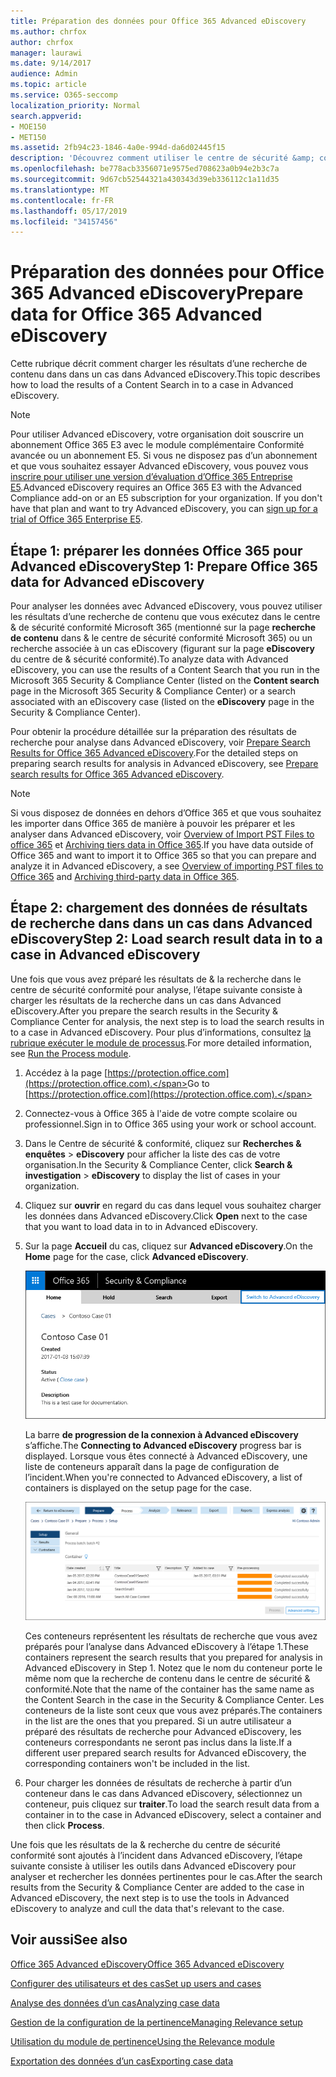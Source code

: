 ```yaml
---
title: Préparation des données pour Office 365 Advanced eDiscovery
ms.author: chrfox
author: chrfox
manager: laurawi
ms.date: 9/14/2017
audience: Admin
ms.topic: article
ms.service: O365-seccomp
localization_priority: Normal
search.appverid:
- MOE150
- MET150
ms.assetid: 2fb94c23-1846-4a0e-994d-da6d02445f15
description: 'Découvrez comment utiliser le centre de sécurité &amp; conformité Microsoft 365 pour préparer les données Office 365 pour analyse avec Office 365 Advanced eDiscovery. '
ms.openlocfilehash: be778acb3356071e9575ed708623a0b94e2b3c7a
ms.sourcegitcommit: 9d67cb52544321a430343d39eb336112c1a11d35
ms.translationtype: MT
ms.contentlocale: fr-FR
ms.lasthandoff: 05/17/2019
ms.locfileid: "34157456"
---
```

# <a name="prepare-data-for-office-365-advanced-ediscovery"></a><span data-ttu-id="0649a-103">Préparation des données pour Office 365 Advanced eDiscovery</span><span class="sxs-lookup"><span data-stu-id="0649a-103">Prepare data for Office 365 Advanced eDiscovery</span></span>

<span data-ttu-id="0649a-104">Cette rubrique décrit comment charger les résultats d’une recherche de contenu dans dans un cas dans Advanced eDiscovery.</span><span class="sxs-lookup"><span data-stu-id="0649a-104">This topic describes how to load the results of a Content Search in to a case in Advanced eDiscovery.</span></span> 
  
> [!NOTE]
> <span data-ttu-id="0649a-p101">Pour utiliser Advanced eDiscovery, votre organisation doit souscrire un abonnement Office 365 E3 avec le module complémentaire Conformité avancée ou un abonnement E5. Si vous ne disposez pas d’un abonnement et que vous souhaitez essayer Advanced eDiscovery, vous pouvez vous [inscrire pour utiliser une version d’évaluation d’Office 365 Entreprise E5](https://go.microsoft.com/fwlink/p/?LinkID=698279).</span><span class="sxs-lookup"><span data-stu-id="0649a-p101">Advanced eDiscovery requires an Office 365 E3 with the Advanced Compliance add-on or an E5 subscription for your organization. If you don't have that plan and want to try Advanced eDiscovery, you can [sign up for a trial of Office 365 Enterprise E5](https://go.microsoft.com/fwlink/p/?LinkID=698279).</span></span> 
  
## <a name="step-1-prepare-office-365-data-for-advanced-ediscovery"></a><span data-ttu-id="0649a-107">Étape 1: préparer les données Office 365 pour Advanced eDiscovery</span><span class="sxs-lookup"><span data-stu-id="0649a-107">Step 1: Prepare Office 365 data for Advanced eDiscovery</span></span>

<span data-ttu-id="0649a-108">Pour analyser les données avec Advanced eDiscovery, vous pouvez utiliser les résultats d’une recherche de contenu que vous exécutez dans le centre &amp; de sécurité conformité Microsoft 365 (mentionné sur la page **recherche de contenu** dans &amp; le centre de sécurité conformité Microsoft 365) ou un recherche associée à un cas eDiscovery (figurant sur la page **eDiscovery** du centre de &amp; sécurité conformité).</span><span class="sxs-lookup"><span data-stu-id="0649a-108">To analyze data with Advanced eDiscovery, you can use the results of a Content Search that you run in the Microsoft 365 Security &amp; Compliance Center (listed on the **Content search** page in the Microsoft 365 Security &amp; Compliance Center) or a search associated with an eDiscovery case (listed on the **eDiscovery** page in the Security &amp; Compliance Center).</span></span> 
  
<span data-ttu-id="0649a-109">Pour obtenir la procédure détaillée sur la préparation des résultats de recherche pour analyse dans Advanced eDiscovery, voir [Prepare Search Results for Office 365 Advanced eDiscovery](prepare-search-results-for-advanced-ediscovery.md).</span><span class="sxs-lookup"><span data-stu-id="0649a-109">For the detailed steps on preparing search results for analysis in Advanced eDiscovery, see [Prepare search results for Office 365 Advanced eDiscovery](prepare-search-results-for-advanced-ediscovery.md).</span></span>
  
> [!NOTE]
> <span data-ttu-id="0649a-110">Si vous disposez de données en dehors d’Office 365 et que vous souhaitez les importer dans Office 365 de manière à pouvoir les préparer et les analyser dans Advanced eDiscovery, voir [Overview of Import PST Files to office 365](https://support.office.com/article/ba688e0a-0fcb-4bd7-8e57-2b669564ea84) et [Archiving tiers data in Office 365](https://go.microsoft.com/fwlink/p/?linkid=716918).</span><span class="sxs-lookup"><span data-stu-id="0649a-110">If you have data outside of Office 365 and want to import it to Office 365 so that you can prepare and analyze it in Advanced eDiscovery, a see [Overview of importing PST files to Office 365](https://support.office.com/article/ba688e0a-0fcb-4bd7-8e57-2b669564ea84) and [Archiving third-party data in Office 365](https://go.microsoft.com/fwlink/p/?linkid=716918).</span></span> 
  
## <a name="step-2-load-search-result-data-in-to-a-case-in-advanced-ediscovery"></a><span data-ttu-id="0649a-111">Étape 2: chargement des données de résultats de recherche dans dans un cas dans Advanced eDiscovery</span><span class="sxs-lookup"><span data-stu-id="0649a-111">Step 2: Load search result data in to a case in Advanced eDiscovery</span></span>

<span data-ttu-id="0649a-112">Une fois que vous avez préparé les résultats de &amp; la recherche dans le centre de sécurité conformité pour analyse, l’étape suivante consiste à charger les résultats de la recherche dans un cas dans Advanced eDiscovery.</span><span class="sxs-lookup"><span data-stu-id="0649a-112">After you prepare the search results in the Security &amp; Compliance Center for analysis, the next step is to load the search results in to a case in Advanced eDiscovery.</span></span> <span data-ttu-id="0649a-113">Pour plus d’informations, consultez [la rubrique exécuter le module de processus](run-the-process-module-in-advanced-ediscovery.md).</span><span class="sxs-lookup"><span data-stu-id="0649a-113">For more detailed information, see [Run the Process module](run-the-process-module-in-advanced-ediscovery.md).</span></span>
  
1. <span data-ttu-id="0649a-114">Accédez à la page [https://protection.office.com](https://protection.office.com).</span><span class="sxs-lookup"><span data-stu-id="0649a-114">Go to [https://protection.office.com](https://protection.office.com).</span></span>
    
2. <span data-ttu-id="0649a-115">Connectez-vous à Office 365 à l'aide de votre compte scolaire ou professionnel.</span><span class="sxs-lookup"><span data-stu-id="0649a-115">Sign in to Office 365 using your work or school account.</span></span>
    
3. <span data-ttu-id="0649a-116">Dans le Centre de sécurité &amp; conformité, cliquez sur **Recherches &amp; enquêtes** \> **eDiscovery** pour afficher la liste des cas de votre organisation.</span><span class="sxs-lookup"><span data-stu-id="0649a-116">In the Security &amp; Compliance Center, click **Search &amp; investigation** \> **eDiscovery** to display the list of cases in your organization.</span></span> 
    
4. <span data-ttu-id="0649a-117">Cliquez sur **ouvrir** en regard du cas dans lequel vous souhaitez charger les données dans Advanced eDiscovery.</span><span class="sxs-lookup"><span data-stu-id="0649a-117">Click **Open** next to the case that you want to load data in to in Advanced eDiscovery.</span></span> 
    
5. <span data-ttu-id="0649a-118">Sur la page **Accueil** du cas, cliquez sur **Advanced eDiscovery**.</span><span class="sxs-lookup"><span data-stu-id="0649a-118">On the **Home** page for the case, click **Advanced eDiscovery**.</span></span> 
    
    ![Cliquez sur basculer vers Advanced eDiscovery pour ouvrir le cas dans Advanced eDiscovery](media/8e34ba23-62e3-4e68-a530-b6ece39b54be.png)
  
    <span data-ttu-id="0649a-120">La barre **de progression de la connexion à Advanced eDiscovery** s’affiche.</span><span class="sxs-lookup"><span data-stu-id="0649a-120">The **Connecting to Advanced eDiscovery** progress bar is displayed.</span></span> <span data-ttu-id="0649a-121">Lorsque vous êtes connecté à Advanced eDiscovery, une liste de conteneurs apparaît dans la page de configuration de l’incident.</span><span class="sxs-lookup"><span data-stu-id="0649a-121">When you're connected to Advanced eDiscovery, a list of containers is displayed on the setup page for the case.</span></span> 
    
    ![Le cas est affiché dans Advanced eDiscovery](media/8036e152-70dc-4bb7-9379-61c1ed8326b4.png)
  
     <span data-ttu-id="0649a-123">Ces conteneurs représentent les résultats de recherche que vous avez préparés pour l’analyse dans Advanced eDiscovery à l’étape 1.</span><span class="sxs-lookup"><span data-stu-id="0649a-123">These containers represent the search results that you prepared for analysis in Advanced eDiscovery in Step 1.</span></span> <span data-ttu-id="0649a-124">Notez que le nom du conteneur porte le même nom que la recherche de contenu dans le centre de sécurité &amp; conformité.</span><span class="sxs-lookup"><span data-stu-id="0649a-124">Note that the name of the container has the same name as the Content Search in the case in the Security &amp; Compliance Center.</span></span> <span data-ttu-id="0649a-125">Les conteneurs de la liste sont ceux que vous avez préparés.</span><span class="sxs-lookup"><span data-stu-id="0649a-125">The containers in the list are the ones that you prepared.</span></span> <span data-ttu-id="0649a-126">Si un autre utilisateur a préparé des résultats de recherche pour Advanced eDiscovery, les conteneurs correspondants ne seront pas inclus dans la liste.</span><span class="sxs-lookup"><span data-stu-id="0649a-126">If a different user prepared search results for Advanced eDiscovery, the corresponding containers won't be included in the list.</span></span> 
    
6. <span data-ttu-id="0649a-127">Pour charger les données de résultats de recherche à partir d’un conteneur dans le cas dans Advanced eDiscovery, sélectionnez un conteneur, puis cliquez sur **traiter**.</span><span class="sxs-lookup"><span data-stu-id="0649a-127">To load the search result data from a container in to the case in Advanced eDiscovery, select a container and then click **Process**.</span></span>
    
<span data-ttu-id="0649a-128">Une fois que les résultats de la &amp; recherche du centre de sécurité conformité sont ajoutés à l’incident dans Advanced eDiscovery, l’étape suivante consiste à utiliser les outils dans Advanced eDiscovery pour analyser et rechercher les données pertinentes pour le cas.</span><span class="sxs-lookup"><span data-stu-id="0649a-128">After the search results from the Security &amp; Compliance Center are added to the case in Advanced eDiscovery, the next step is to use the tools in Advanced eDiscovery to analyze and cull the data that's relevant to the case.</span></span> 
  
## <a name="see-also"></a><span data-ttu-id="0649a-129">Voir aussi</span><span class="sxs-lookup"><span data-stu-id="0649a-129">See also</span></span>

[<span data-ttu-id="0649a-130">Office 365 Advanced eDiscovery</span><span class="sxs-lookup"><span data-stu-id="0649a-130">Office 365 Advanced eDiscovery</span></span>](office-365-advanced-ediscovery.md)
  
[<span data-ttu-id="0649a-131">Configurer des utilisateurs et des cas</span><span class="sxs-lookup"><span data-stu-id="0649a-131">Set up users and cases</span></span>](set-up-users-and-cases-in-advanced-ediscovery.md)
  
[<span data-ttu-id="0649a-132">Analyse des données d’un cas</span><span class="sxs-lookup"><span data-stu-id="0649a-132">Analyzing case data</span></span>](analyze-case-data-with-advanced-ediscovery.md)
  
[<span data-ttu-id="0649a-133">Gestion de la configuration de la pertinence</span><span class="sxs-lookup"><span data-stu-id="0649a-133">Managing Relevance setup</span></span>](manage-relevance-setup-in-advanced-ediscovery.md)
  
[<span data-ttu-id="0649a-134">Utilisation du module de pertinence</span><span class="sxs-lookup"><span data-stu-id="0649a-134">Using the Relevance module</span></span>](use-relevance-in-advanced-ediscovery.md)
  
[<span data-ttu-id="0649a-135">Exportation des données d’un cas</span><span class="sxs-lookup"><span data-stu-id="0649a-135">Exporting case data</span></span>](export-case-data-in-advanced-ediscovery.md)

